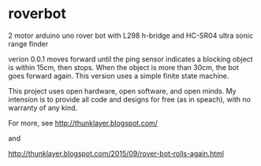 # roverbot
2 motor arduino uno rover bot with L298 h-bridge and HC-SR04 ultra sonic range finder

verion 0.0.1 moves forward until the ping sensor indicates a blocking object is within 15cm, then stops.  When the object is more than 30cm, the bot goes forward again.  This version uses a simple finite state machine.

This project uses open hardware, open software, and open minds.  My intension is to provide all code and designs for free (as in speach), with no warranty of any kind.

For more, see
http://thunklayer.blogspot.com/

and 

http://thunklayer.blogspot.com/2015/09/rover-bot-rolls-again.html

